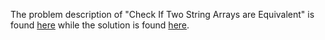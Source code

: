 The problem description of "Check If Two String Arrays are Equivalent" is found [here](https://leetcode.com/problems/check-if-two-string-arrays-are-equivalent/) while the solution is found [here](https://github.com/aurimas13/Solutions-To-Problems/blob/main/LeetCode/Java%20Solutions/Check%20If%20Two%20String%20Arrays%20are%20Equivalent/check.java).
